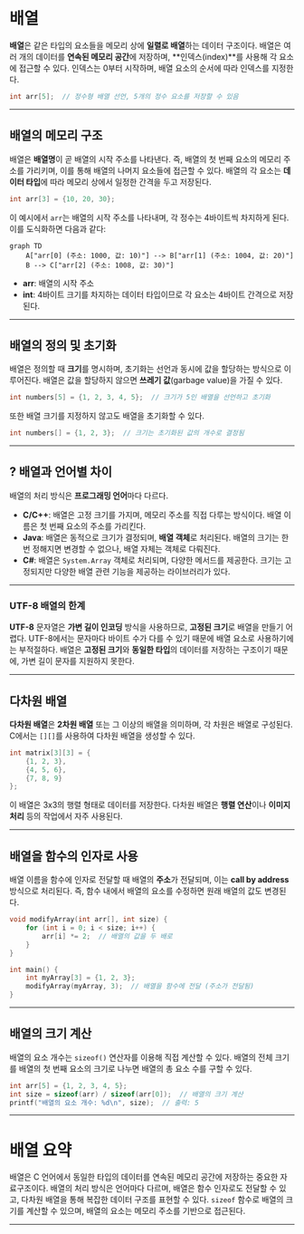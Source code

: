 # 배열

**배열**은 같은 타입의 요소들을 메모리 상에 **일렬로 배열**하는 데이터 구조이다. 배열은 여러 개의 데이터를 **연속된 메모리 공간**에 저장하며, **인덱스(index)**를 사용해 각 요소에 접근할 수 있다. 인덱스는 0부터 시작하며, 배열 요소의 순서에 따라 인덱스를 지정한다.

```c
int arr[5];  // 정수형 배열 선언, 5개의 정수 요소를 저장할 수 있음
```

---

## 배열의 메모리 구조

배열은 **배열명**이 곧 배열의 시작 주소를 나타낸다. 즉, 배열의 첫 번째 요소의 메모리 주소를 가리키며, 이를 통해 배열의 나머지 요소들에 접근할 수 있다. 배열의 각 요소는 **데이터 타입**에 따라 메모리 상에서 일정한 간격을 두고 저장된다.

```c
int arr[3] = {10, 20, 30};
```

이 예시에서 `arr`는 배열의 시작 주소를 나타내며, 각 정수는 4바이트씩 차지하게 된다. 이를 도식화하면 다음과 같다:

```mermaid
graph TD
    A["arr[0] (주소: 1000, 값: 10)"] --> B["arr[1] (주소: 1004, 값: 20)"]
    B --> C["arr[2] (주소: 1008, 값: 30)"]
```

- **arr**: 배열의 시작 주소
- **int**: 4바이트 크기를 차지하는 데이터 타입이므로 각 요소는 4바이트 간격으로 저장된다.

---

## 배열의 정의 및 초기화

배열은 정의할 때 **크기**를 명시하며, 초기화는 선언과 동시에 값을 할당하는 방식으로 이루어진다. 배열은 값을 할당하지 않으면 **쓰레기 값**(garbage value)을 가질 수 있다.

```c
int numbers[5] = {1, 2, 3, 4, 5};  // 크기가 5인 배열을 선언하고 초기화
```

또한 배열 크기를 지정하지 않고도 배열을 초기화할 수 있다.

```c
int numbers[] = {1, 2, 3};  // 크기는 초기화된 값의 개수로 결정됨
```

---

## ? 배열과 언어별 차이

배열의 처리 방식은 **프로그래밍 언어**마다 다르다.

- **C/C++**: 배열은 고정 크기를 가지며, 메모리 주소를 직접 다루는 방식이다. 배열 이름은 첫 번째 요소의 주소를 가리킨다.
- **Java**: 배열은 동적으로 크기가 결정되며, **배열 객체**로 처리된다. 배열의 크기는 한 번 정해지면 변경할 수 없으나, 배열 자체는 객체로 다뤄진다.
- **C#**: 배열은 `System.Array` 객체로 처리되며, 다양한 메서드를 제공한다. 크기는 고정되지만 다양한 배열 관련 기능을 제공하는 라이브러리가 있다.

---

### UTF-8 배열의 한계

**UTF-8** 문자열은 **가변 길이 인코딩** 방식을 사용하므로, **고정된 크기**로 배열을 만들기 어렵다. UTF-8에서는 문자마다 바이트 수가 다를 수 있기 때문에 배열 요소로 사용하기에는 부적절하다. 배열은 **고정된 크기**와 **동일한 타입**의 데이터를 저장하는 구조이기 때문에, 가변 길이 문자를 지원하지 못한다.

---

## 다차원 배열

**다차원 배열**은 **2차원 배열** 또는 그 이상의 배열을 의미하며, 각 차원은 배열로 구성된다. C에서는 `[][]`를 사용하여 다차원 배열을 생성할 수 있다.

```c
int matrix[3][3] = {
    {1, 2, 3},
    {4, 5, 6},
    {7, 8, 9}
};
```

이 배열은 3x3의 행렬 형태로 데이터를 저장한다. 다차원 배열은 **행렬 연산**이나 **이미지 처리** 등의 작업에서 자주 사용된다.

---

## 배열을 함수의 인자로 사용

배열 이름을 함수에 인자로 전달할 때 배열의 **주소**가 전달되며, 이는 **call by address** 방식으로 처리된다. 즉, 함수 내에서 배열의 요소를 수정하면 원래 배열의 값도 변경된다.

```c
void modifyArray(int arr[], int size) {
    for (int i = 0; i < size; i++) {
        arr[i] *= 2;  // 배열의 값을 두 배로
    }
}

int main() {
    int myArray[3] = {1, 2, 3};
    modifyArray(myArray, 3);  // 배열을 함수에 전달 (주소가 전달됨)
}
```

---

## 배열의 크기 계산

배열의 요소 개수는 `sizeof()` 연산자를 이용해 직접 계산할 수 있다. 배열의 전체 크기를 배열의 첫 번째 요소의 크기로 나누면 배열의 총 요소 수를 구할 수 있다.

```c
int arr[5] = {1, 2, 3, 4, 5};
int size = sizeof(arr) / sizeof(arr[0]);  // 배열의 크기 계산
printf("배열의 요소 개수: %d\n", size);  // 출력: 5
```

---

# 배열 요약

배열은 C 언어에서 동일한 타입의 데이터를 연속된 메모리 공간에 저장하는 중요한 자료구조이다. 배열의 처리 방식은 언어마다 다르며, 배열은 함수 인자로도 전달할 수 있고, 다차원 배열을 통해 복잡한 데이터 구조를 표현할 수 있다. `sizeof` 함수로 배열의 크기를 계산할 수 있으며, 배열의 요소는 메모리 주소를 기반으로 접근된다.

---
